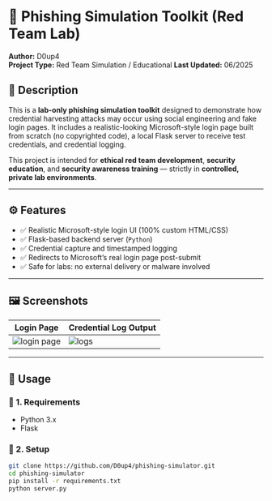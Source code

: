 # 🎯 Phishing Simulation Toolkit (Red Team Lab)

**Author:**  D0up4   
**Project Type:** Red Team Simulation / Educational
**Last Updated:**  06/2025

## 📘 Description

This is a **lab-only phishing simulation toolkit** designed to demonstrate how credential harvesting attacks may occur using social engineering and fake login pages. It includes a realistic-looking Microsoft-style login page built from scratch (no copyrighted code), a local Flask server to receive test credentials, and credential logging.

This project is intended for **ethical red team development**, **security education**, and **security awareness training** — strictly in **controlled, private lab environments**.

---

## ⚙️ Features

- ✅ Realistic Microsoft-style login UI (100% custom HTML/CSS)
- ✅ Flask-based backend server (`Python`)
- ✅ Credential capture and timestamped logging
- ✅ Redirects to Microsoft’s real login page post-submit
- ✅ Safe for labs: no external delivery or malware involved

---

## 🖼️ Screenshots

| Login Page              | Credential Log Output              |
|-------------------------|------------------------------------|
| ![login page](https://github.com/user-attachments/assets/197b42cd-0d82-48d5-9b39-c15868b83974) | ![logs](https://github.com/user-attachments/assets/988e4ee6-e871-47be-a17f-91c3cf045707)         |

---

## 🚀 Usage

### 🧱 1. Requirements

- Python 3.x
- Flask

### 🧪 2. Setup

```bash
git clone https://github.com/D0up4/phishing-simulator.git
cd phishing-simulator
pip install -r requirements.txt
python server.py
